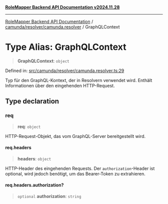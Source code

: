 [**RoleMapper Backend API Documentation v2024.11.28**](../../../../README.md)

***

[RoleMapper Backend API Documentation](../../../../modules.md) / [camunda/resolver/camunda.resolver](../README.md) / GraphQLContext

# Type Alias: GraphQLContext

> **GraphQLContext**: `object`

Defined in: [src/camunda/resolver/camunda.resolver.ts:29](https://github.com/FlowCraft-AG/RoleMapper/blob/c9acdd00838c66d920e7b437b70c88dfa20c9c4e/backend/src/camunda/resolver/camunda.resolver.ts#L29)

Typ für den GraphQL-Kontext, der in Resolvern verwendet wird.
Enthält Informationen über den eingehenden HTTP-Request.

## Type declaration

### req

> **req**: `object`

HTTP-Request-Objekt, das vom GraphQL-Server bereitgestellt wird.

#### req.headers

> **headers**: `object`

HTTP-Header des eingehenden Requests.
Der `authorization`-Header ist optional, wird jedoch benötigt,
um das Bearer-Token zu extrahieren.

#### req.headers.authorization?

> `optional` **authorization**: `string`
